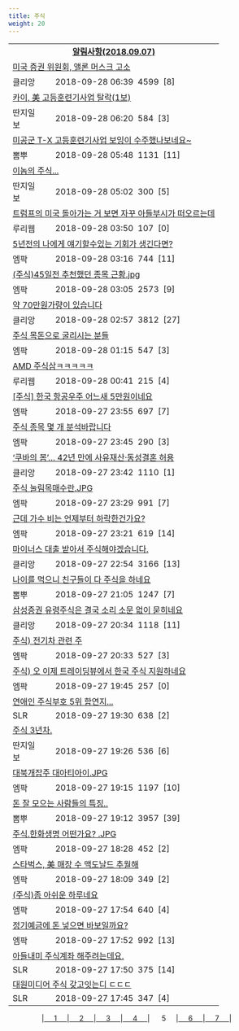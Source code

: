 ```yaml
---
title: 주식
weight: 20
---
```



<table>
<tr class='notice'><td colspan='2'><a href='http://latent.club/notice/'><center><b>알림사항(2018.09.07)</b></center></a></td></tr>
<tr class='title_link'><td colspan="2"><a href="https://www.clien.net/service/board/park/12639952">미국 증권 위원회, 앨론 머스크 고소</a></td></tr>
<tr class='title_info'><td width='55px' class=clien>클리앙</td><td>&nbsp;&nbsp;&nbsp;2018-09-28 06:39&nbsp;&nbsp;<span class="view">4599</span>&nbsp;&nbsp;<span class="reply">[8]</span></td></tr>
<tr class='title_link'><td colspan="2"><a href="http://www.ddanzi.com/index.php?m=1&document_srl=532022134">카이, 美 고등훈련기사업 탈락(1보) </a></td></tr>
<tr class='title_info'><td width='55px' class=ddan>딴지일보</td><td>&nbsp;&nbsp;&nbsp;2018-09-28 06:20&nbsp;&nbsp;<span class="view">584</span>&nbsp;&nbsp;<span class="reply">[3]</span></td></tr>
<tr class='title_link'><td colspan="2"><a href="http://m.ppomppu.co.kr/new/bbs_view.php?id=freeboard&no=6068387&page=1"> 미공군 T-X 고등훈련기사업 보잉이 수주했나보네요~</a></td></tr>
<tr class='title_info'><td width='55px' class=ppom>뽐뿌</td><td>&nbsp;&nbsp;&nbsp;2018-09-28 05:48&nbsp;&nbsp;<span class="view">1131</span>&nbsp;&nbsp;<span class="reply">[11]</span></td></tr>
<tr class='title_link'><td colspan="2"><a href="http://www.ddanzi.com/index.php?m=1&document_srl=532020129">이놈의 주식... </a></td></tr>
<tr class='title_info'><td width='55px' class=ddan>딴지일보</td><td>&nbsp;&nbsp;&nbsp;2018-09-28 05:02&nbsp;&nbsp;<span class="view">300</span>&nbsp;&nbsp;<span class="reply">[5]</span></td></tr>
<tr class='title_link'><td colspan="2"><a href="http://m.ruliweb.com/community/board/300148/read/32550389">트럼프의 미국 돌아가는 거 보면 자꾸 아들부시가 떠오르는데</a></td></tr>
<tr class='title_info'><td width='55px' class=ruli>루리웹</td><td>&nbsp;&nbsp;&nbsp;2018-09-28 03:50&nbsp;&nbsp;<span class="view">107</span>&nbsp;&nbsp;<span class="reply">[0]</span></td></tr>
<tr class='title_link'><td colspan="2"><a href="http://mlbpark.donga.com/mp/b.php?id=201809280023553209&p=1&b=bullpen&m=view&select=sct&site=donga.com">5년전의 나에게 얘기할수있는 기회가 생긴다면?</a></td></tr>
<tr class='title_info'><td width='55px' class=mlb>엠팍</td><td>&nbsp;&nbsp;&nbsp;2018-09-28 03:16&nbsp;&nbsp;<span class="view">744</span>&nbsp;&nbsp;<span class="reply">[11]</span></td></tr>
<tr class='title_link'><td colspan="2"><a href="http://mlbpark.donga.com/mp/b.php?id=201809280023553152&p=1&b=bullpen&m=view&select=sct&site=donga.com">(주식)45일전 추천했던 종목 근황.jpg</a></td></tr>
<tr class='title_info'><td width='55px' class=mlb>엠팍</td><td>&nbsp;&nbsp;&nbsp;2018-09-28 03:05&nbsp;&nbsp;<span class="view">2573</span>&nbsp;&nbsp;<span class="reply">[9]</span></td></tr>
<tr class='title_link'><td colspan="2"><a href="https://www.clien.net/service/board/park/12639884">약 70만원가량이 있습니다</a></td></tr>
<tr class='title_info'><td width='55px' class=clien>클리앙</td><td>&nbsp;&nbsp;&nbsp;2018-09-28 02:57&nbsp;&nbsp;<span class="view">3812</span>&nbsp;&nbsp;<span class="reply">[27]</span></td></tr>
<tr class='title_link'><td colspan="2"><a href="http://mlbpark.donga.com/mp/b.php?id=201809280023552285&p=1&b=bullpen&m=view&select=sct&site=donga.com">주식 목돈으로 굴리시는 분들</a></td></tr>
<tr class='title_info'><td width='55px' class=mlb>엠팍</td><td>&nbsp;&nbsp;&nbsp;2018-09-28 01:15&nbsp;&nbsp;<span class="view">547</span>&nbsp;&nbsp;<span class="reply">[3]</span></td></tr>
<tr class='title_link'><td colspan="2"><a href="http://m.ruliweb.com/community/board/300148/read/32550274">AMD 주식삼ㅋㅋㅋㅋㅋ</a></td></tr>
<tr class='title_info'><td width='55px' class=ruli>루리웹</td><td>&nbsp;&nbsp;&nbsp;2018-09-28 00:41&nbsp;&nbsp;<span class="view">215</span>&nbsp;&nbsp;<span class="reply">[4]</span></td></tr>
<tr class='title_link'><td colspan="2"><a href="http://mlbpark.donga.com/mp/b.php?id=201809270023550500&p=1&b=bullpen&m=view&select=sct&site=naver.com">[주식] 한국 항공우주 어느새 5만원이네요</a></td></tr>
<tr class='title_info'><td width='55px' class=mlb>엠팍</td><td>&nbsp;&nbsp;&nbsp;2018-09-27 23:55&nbsp;&nbsp;<span class="view">697</span>&nbsp;&nbsp;<span class="reply">[7]</span></td></tr>
<tr class='title_link'><td colspan="2"><a href="http://mlbpark.donga.com/mp/b.php?id=201809270023550116&p=1&b=bullpen&m=view&select=sct&site=donga.com">주식 종목 몇 개 분석바랍니다</a></td></tr>
<tr class='title_info'><td width='55px' class=mlb>엠팍</td><td>&nbsp;&nbsp;&nbsp;2018-09-27 23:45&nbsp;&nbsp;<span class="view">290</span>&nbsp;&nbsp;<span class="reply">[3]</span></td></tr>
<tr class='title_link'><td colspan="2"><a href="https://www.clien.net/service/board/park/12639555">‘쿠바의 봄’… 42년 만에 사유재산·동성결혼 허용</a></td></tr>
<tr class='title_info'><td width='55px' class=clien>클리앙</td><td>&nbsp;&nbsp;&nbsp;2018-09-27 23:42&nbsp;&nbsp;<span class="view">1110</span>&nbsp;&nbsp;<span class="reply">[1]</span></td></tr>
<tr class='title_link'><td colspan="2"><a href="http://mlbpark.donga.com/mp/b.php?id=201809270023549513&p=1&b=bullpen&m=view&select=sct&site=donga.com">주식 눌림목매수란.JPG</a></td></tr>
<tr class='title_info'><td width='55px' class=mlb>엠팍</td><td>&nbsp;&nbsp;&nbsp;2018-09-27 23:29&nbsp;&nbsp;<span class="view">991</span>&nbsp;&nbsp;<span class="reply">[7]</span></td></tr>
<tr class='title_link'><td colspan="2"><a href="http://mlbpark.donga.com/mp/b.php?id=201809270023549228&p=1&b=bullpen&m=view&select=sct&site=donga.com">근데 가수 비는 언제부터 하락한건가요?</a></td></tr>
<tr class='title_info'><td width='55px' class=mlb>엠팍</td><td>&nbsp;&nbsp;&nbsp;2018-09-27 23:21&nbsp;&nbsp;<span class="view">619</span>&nbsp;&nbsp;<span class="reply">[14]</span></td></tr>
<tr class='title_link'><td colspan="2"><a href="https://www.clien.net/service/board/park/12639390">마이너스 대출 받아서 주식해야겠습니다.</a></td></tr>
<tr class='title_info'><td width='55px' class=clien>클리앙</td><td>&nbsp;&nbsp;&nbsp;2018-09-27 22:54&nbsp;&nbsp;<span class="view">3166</span>&nbsp;&nbsp;<span class="reply">[13]</span></td></tr>
<tr class='title_link'><td colspan="2"><a href="http://m.ppomppu.co.kr/new/bbs_view.php?id=freeboard&no=6068047&page=1"> 나이를 먹으니 친구들이 다 주식을 하네요</a></td></tr>
<tr class='title_info'><td width='55px' class=ppom>뽐뿌</td><td>&nbsp;&nbsp;&nbsp;2018-09-27 21:05&nbsp;&nbsp;<span class="view">1247</span>&nbsp;&nbsp;<span class="reply">[7]</span></td></tr>
<tr class='title_link'><td colspan="2"><a href="https://www.clien.net/service/board/park/12638859">삼성증권 유령주식은 결국 소리 소문 없이 묻히네요</a></td></tr>
<tr class='title_info'><td width='55px' class=clien>클리앙</td><td>&nbsp;&nbsp;&nbsp;2018-09-27 20:34&nbsp;&nbsp;<span class="view">1118</span>&nbsp;&nbsp;<span class="reply">[11]</span></td></tr>
<tr class='title_link'><td colspan="2"><a href="http://mlbpark.donga.com/mp/b.php?id=201809270023538380&p=1&b=bullpen&m=view&select=sct&site=donga.com">주식) 전기차 관련 주</a></td></tr>
<tr class='title_info'><td width='55px' class=mlb>엠팍</td><td>&nbsp;&nbsp;&nbsp;2018-09-27 20:33&nbsp;&nbsp;<span class="view">527</span>&nbsp;&nbsp;<span class="reply">[3]</span></td></tr>
<tr class='title_link'><td colspan="2"><a href="http://mlbpark.donga.com/mp/b.php?id=201809270023534984&p=1&b=bullpen&m=view&select=sct&site=donga.com">주식) 오 이제 트레이딩뷰에서 한국 주식 지원하네요</a></td></tr>
<tr class='title_info'><td width='55px' class=mlb>엠팍</td><td>&nbsp;&nbsp;&nbsp;2018-09-27 19:45&nbsp;&nbsp;<span class="view">257</span>&nbsp;&nbsp;<span class="reply">[0]</span></td></tr>
<tr class='title_link'><td colspan="2"><a href="http://www.slrclub.com/bbs/vx2.php?id=free&no=36638407">연애인 주식부호 5위 함연지...</a></td></tr>
<tr class='title_info'><td width='55px' class=slr>SLR</td><td>&nbsp;&nbsp;&nbsp;2018-09-27 19:30&nbsp;&nbsp;<span class="view">638</span>&nbsp;&nbsp;<span class="reply">[2]</span></td></tr>
<tr class='title_link'><td colspan="2"><a href="http://www.ddanzi.com/index.php?m=1&document_srl=531972154">주식 3년차. </a></td></tr>
<tr class='title_info'><td width='55px' class=ddan>딴지일보</td><td>&nbsp;&nbsp;&nbsp;2018-09-27 19:26&nbsp;&nbsp;<span class="view">536</span>&nbsp;&nbsp;<span class="reply">[6]</span></td></tr>
<tr class='title_link'><td colspan="2"><a href="http://mlbpark.donga.com/mp/b.php?id=201809270023533199&p=1&b=bullpen&m=view&select=sct&site=donga.com">대북개잡주 대아티아이.JPG</a></td></tr>
<tr class='title_info'><td width='55px' class=mlb>엠팍</td><td>&nbsp;&nbsp;&nbsp;2018-09-27 19:15&nbsp;&nbsp;<span class="view">1197</span>&nbsp;&nbsp;<span class="reply">[10]</span></td></tr>
<tr class='title_link'><td colspan="2"><a href="http://m.ppomppu.co.kr/new/bbs_view.php?id=freeboard&no=6067916&page=1"> 돈 잘 모으는 사람들의 특징..</a></td></tr>
<tr class='title_info'><td width='55px' class=ppom>뽐뿌</td><td>&nbsp;&nbsp;&nbsp;2018-09-27 19:12&nbsp;&nbsp;<span class="view">3957</span>&nbsp;&nbsp;<span class="reply">[39]</span></td></tr>
<tr class='title_link'><td colspan="2"><a href="http://mlbpark.donga.com/mp/b.php?id=201809270023530712&p=1&b=bullpen&m=view&select=sct&site=donga.com">주식.한화생명 어떤가요? .JPG</a></td></tr>
<tr class='title_info'><td width='55px' class=mlb>엠팍</td><td>&nbsp;&nbsp;&nbsp;2018-09-27 18:28&nbsp;&nbsp;<span class="view">452</span>&nbsp;&nbsp;<span class="reply">[2]</span></td></tr>
<tr class='title_link'><td colspan="2"><a href="http://mlbpark.donga.com/mp/b.php?id=201809270023530226&p=1&b=bullpen&m=view&select=sct&site=donga.com">스타벅스, 美 매장 수 맥도날드 추월해</a></td></tr>
<tr class='title_info'><td width='55px' class=mlb>엠팍</td><td>&nbsp;&nbsp;&nbsp;2018-09-27 18:09&nbsp;&nbsp;<span class="view">349</span>&nbsp;&nbsp;<span class="reply">[2]</span></td></tr>
<tr class='title_link'><td colspan="2"><a href="http://mlbpark.donga.com/mp/b.php?id=201809270023529851&p=1&b=bullpen&m=view&select=sct&site=donga.com">(주식)좀 아쉬운 하루네요</a></td></tr>
<tr class='title_info'><td width='55px' class=mlb>엠팍</td><td>&nbsp;&nbsp;&nbsp;2018-09-27 17:54&nbsp;&nbsp;<span class="view">640</span>&nbsp;&nbsp;<span class="reply">[4]</span></td></tr>
<tr class='title_link'><td colspan="2"><a href="http://mlbpark.donga.com/mp/b.php?id=201809270023529797&p=1&b=bullpen&m=view&select=sct&site=donga.com">정기예금에 돈 넣으면 바보일까요?</a></td></tr>
<tr class='title_info'><td width='55px' class=mlb>엠팍</td><td>&nbsp;&nbsp;&nbsp;2018-09-27 17:52&nbsp;&nbsp;<span class="view">992</span>&nbsp;&nbsp;<span class="reply">[13]</span></td></tr>
<tr class='title_link'><td colspan="2"><a href="http://www.slrclub.com/bbs/vx2.php?id=free&no=36638180">아들내미 주식계좌 해주려는데요.</a></td></tr>
<tr class='title_info'><td width='55px' class=slr>SLR</td><td>&nbsp;&nbsp;&nbsp;2018-09-27 17:50&nbsp;&nbsp;<span class="view">375</span>&nbsp;&nbsp;<span class="reply">[14]</span></td></tr>
<tr class='title_link'><td colspan="2"><a href="http://www.slrclub.com/bbs/vx2.php?id=free&no=36638152">대원미디어 주식 갖고잇는디 ㄷㄷㄷ</a></td></tr>
<tr class='title_info'><td width='55px' class=slr>SLR</td><td>&nbsp;&nbsp;&nbsp;2018-09-27 17:45&nbsp;&nbsp;<span class="view">347</span>&nbsp;&nbsp;<span class="reply">[4]</span></td></tr>
</table><center><span class="foot_index"><td>|<a href="../">&nbsp;&nbsp;&nbsp;&nbsp;&nbsp;1&nbsp;&nbsp;&nbsp;&nbsp;&nbsp;</a></td><td>|<a href="../page2/">&nbsp;&nbsp;&nbsp;&nbsp;&nbsp;2&nbsp;&nbsp;&nbsp;&nbsp;&nbsp;</a></td><td>|<a href="../page3/">&nbsp;&nbsp;&nbsp;&nbsp;&nbsp;3&nbsp;&nbsp;&nbsp;&nbsp;&nbsp;</a></td><td>|<a href="../page4/">&nbsp;&nbsp;&nbsp;&nbsp;&nbsp;4&nbsp;&nbsp;&nbsp;&nbsp;&nbsp;</a></td><td>| &nbsp;&nbsp;&nbsp;&nbsp;&nbsp;5&nbsp;&nbsp;&nbsp;&nbsp;&nbsp;</a></td><td>|<a href="../page6/">&nbsp;&nbsp;&nbsp;&nbsp;&nbsp;6&nbsp;&nbsp;&nbsp;&nbsp;&nbsp;</a></td><td>|<a href="../page7/">&nbsp;&nbsp;&nbsp;&nbsp;&nbsp;7&nbsp;&nbsp;&nbsp;&nbsp;&nbsp;</a>|</td></tr></span></center>
